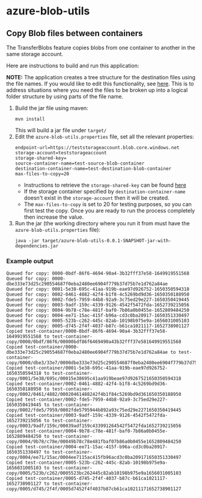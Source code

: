 # azure-blob-utils

## Copy Blob files between containers

The TransferBlobs feature copies blobs from one container to another in the same storage account.

Here are instructions to build and run this application:

**NOTE:** The application creates a tree structure for the destination files using the file names.  If you would like to edit this functionality, see [here](https://github.com/andrewmkhoury/azure-blob-utils/blob/a1f862127535a69f73941fe3cd3ce043d09ec385/src/main/java/com/adobe/aem/assets/azure/blobutils/AzureBlobCopier.java#L153).  This is to address situations where you need the files to be broken up into a logical folder structure by using parts of the file name.

1. Build the jar file using maven:
   ```
   mvn install
   ```
   This will build a jar file under `target/`
2. Edit the `azure-blob-utils.properties` file, set all the relevant properties:
   ```
   endpoint-url=https://teststorageaccount.blob.core.windows.net
   storage-account=teststorageaccount
   storage-shared-key=
   source-container-name=test-source-blob-container
   destination-container-name=test-destination-blob-container
   max-files-to-copy=20
   ```
   * Instructions to retrieve the `storage-shared-key` can be found [here](https://learn.microsoft.com/en-us/azure/storage/common/storage-account-keys-manage?tabs=azure-portal)
   * If the storage container specified by `destination-container-name` doesn't exist in the `storage-account` then it will be created.
   * The `max-files-to-copy` is set to 20 for testing purposes, so you can first test the copy. Once you are ready to run the process completely then increase the value.
3. Run the jar (the working directory where you run it from must have the `azure-blob-utils.properties` file):
   ```
   java -jar target/azure-blob-utils-0.0.1-SNAPSHOT-jar-with-dependencies.jar
   ```

### Example output

```
Queued for copy: 0000-0bdf-86f6-4694-90a4-3b32fff37e58-1649919551568
Queued for copy: 0000-dbe333e73d25c290554687f0eba2480ee6904f779b37d75b7e1d762a84ae
Queued for copy: 0001-5e38-695c-41aa-919b-eae97d926752-1650350594318
Queued for copy: 0002-0461-4882-42f4-b1f8-4c5269bd9d36-1650350188950
Queued for copy: 0002-fde5-7959-44b8-92a9-3c75ed29e227-1650350419445
Queued for copy: 0003-9adf-159c-4339-9126-4542f5472fda-1652739215056
Queued for copy: 0004-9b78-c78e-481f-baf0-7b86a0b0455e-1652809484250
Queued for copy: 0004-ee71-15ac-415f-b96a-cd3c0ba20917-1650351330497
Queued for copy: 0005-523b-c262-445c-82ab-10198b975e9a-1656031005103
Queued for copy: 0005-d745-2f4f-4037-b87c-b61ca1021117-1652738901127
Copied test-container/0000-0bdf-86f6-4694-90a4-3b32fff37e58-1649919551568 to test-container-copy/0000/0bdf/86f6/00000bdf86f6469490a43b32fff37e581649919551568
Copied test-container/0000-dbe333e73d25c290554687f0eba2480ee6904f779b37d75b7e1d762a84ae to test-container-copy/0000/dbe3/33e7/0000dbe333e73d25c290554687f0eba2480ee6904f779b37d75b7e1d762a84ae
Copied test-container/0001-5e38-695c-41aa-919b-eae97d926752-1650350594318 to test-container-copy/0001/5e38/695c/00015e38695c41aa919beae97d9267521650350594318
Copied test-container/0002-0461-4882-42f4-b1f8-4c5269bd9d36-1650350188950 to test-container-copy/0002/0461/4882/00020461488242f4b1f84c5269bd9d361650350188950
Copied test-container/0002-fde5-7959-44b8-92a9-3c75ed29e227-1650350419445 to test-container-copy/0002/fde5/7959/0002fde5795944b892a93c75ed29e2271650350419445
Copied test-container/0003-9adf-159c-4339-9126-4542f5472fda-1652739215056 to test-container-copy/0003/9adf/159c/00039adf159c433991264542f5472fda1652739215056
Copied test-container/0004-9b78-c78e-481f-baf0-7b86a0b0455e-1652809484250 to test-container-copy/0004/9b78/c78e/00049b78c78e481fbaf07b86a0b0455e1652809484250
Copied test-container/0004-ee71-15ac-415f-b96a-cd3c0ba20917-1650351330497 to test-container-copy/0004/ee71/15ac/0004ee7115ac415fb96acd3c0ba209171650351330497
Copied test-container/0005-523b-c262-445c-82ab-10198b975e9a-1656031005103 to test-container-copy/0005/523b/c262/0005523bc262445c82ab10198b975e9a1656031005103
Copied test-container/0005-d745-2f4f-4037-b87c-b61ca1021117-1652738901127 to test-container-copy/0005/d745/2f4f/0005d7452f4f4037b87cb61ca10211171652738901127
```
